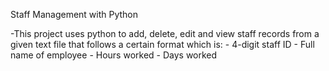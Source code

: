 Staff Management with Python

-This project uses python to add, delete, edit and view staff records from a given text file that follows a certain format which is: 
	- 4-digit staff ID
	- Full name of employee
	- Hours worked
	- Days worked


